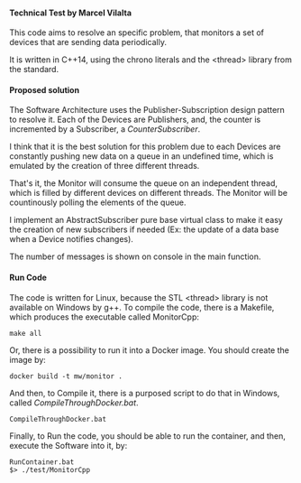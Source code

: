 #### Technical Test by Marcel Vilalta

This code aims to resolve an specific problem, that monitors a set of devices that are sending data periodically.

It is written in C++14, using the chrono literals and the \<thread> library from the standard.

#### Proposed solution

The Software Architecture uses the Publisher-Subscription design pattern to resolve it. Each of the Devices are Publishers, and, the counter is incremented by a Subscriber, a _CounterSubscriber_.

I think that it is the best solution for this problem due to each Devices are constantly pushing new data on a queue in an undefined time, which is emulated by the creation of three different threads. 

That's it, the Monitor will consume the queue on an independent thread, which is filled by different devices on different threads. The Monitor will be countinously polling the elements of the queue.

I implement an AbstractSubscriber pure base virtual class to make it easy the creation of new subscribers if needed (Ex: the update of a data base when a Device notifies changes). 

The number of messages is shown on console in the main function.

#### Run Code

The code is written for Linux, because the STL \<thread> library is not available on Windows by g++. To compile the code, there is a Makefile, which produces the executable called MonitorCpp:

```
make all
```

Or, there is a possibility to run it into a Docker image. You should create the image by:

```
docker build -t mw/monitor .
```

And then, to Compile it, there is a purposed script to do that in Windows, called _CompileThroughDocker.bat_.

```
CompileThroughDocker.bat
```

Finally, to Run the code, you should be able to run the container, and then, execute the Software into it, by:

```
RunContainer.bat
$> ./test/MonitorCpp
```


